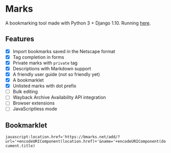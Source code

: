 # Marks

A bookmarking tool made with Python 3 + Django 1.10. Running [here](https://bmarks.net/felipecortez).

## Features

- [x] Import bookmarks saved in the Netscape format
- [x] Tag completion in forms
- [x] Private marks with `private` tag
- [x] Descriptions with Markdown support
- [x] A friendly user guide (not so friendly yet)
- [x] A bookmarklet
- [x] Unlisted marks with dot prefix
- [ ] Bulk editing
- [ ] Wayback Archive Availability API integration
- [ ] Browser extensions
- [ ] JavaScriptless mode

## Bookmarklet

```javascript:location.href='https://bmarks.net/add/?url='+encodeURIComponent(location.href)+'&name='+encodeURIComponent(document.title)```
